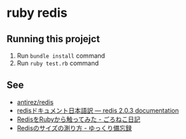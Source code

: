 # ruby redis

## Running this projejct

1. Run `bundle install` command
1. Run `ruby test.rb` command

## See

* [antirez/redis](https://github.com/antirez/redis)
* [redisドキュメント日本語訳 — redis 2.0.3 documentation](http://redis.shibu.jp/)
* [RedisをRubyから触ってみた - ごろねこ日記](http://d.hatena.ne.jp/hiroe_orz17/20111006/1317890657)
* [Redisのサイズの測り方 - ゆっくり備忘録](http://mitsuakikawamorita.com/blog/?p=1823)

